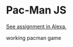 # Pac-Man JS

[See assignment in Alexa.](https://alexa.bitmaker.co/wdi/67/assignments/2050/latest)

working pacman game
